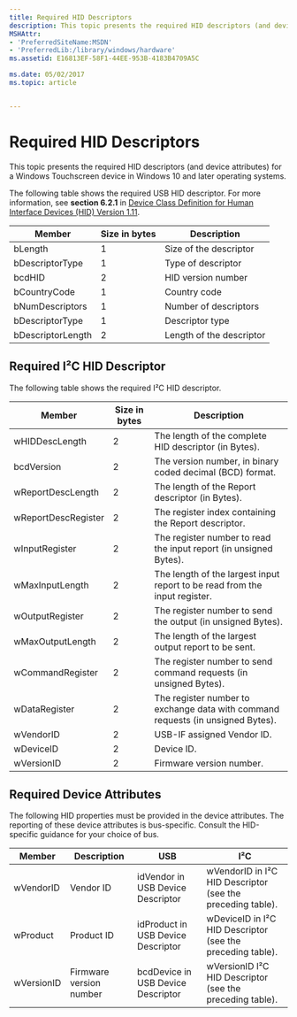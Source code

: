 ```yaml
---
title: Required HID Descriptors
description: This topic presents the required HID descriptors (and device attributes) for a Windows Touchscreen device in Windows 10 and later operating systems.
MSHAttr:
- 'PreferredSiteName:MSDN'
- 'PreferredLib:/library/windows/hardware'
ms.assetid: E16813EF-58F1-44EE-953B-4183B4709A5C

ms.date: 05/02/2017
ms.topic: article


---
```


#  Required HID Descriptors


This topic presents the required HID descriptors (and device attributes) for a Windows Touchscreen device in Windows 10 and later operating systems.

The following table shows the required USB HID descriptor. For more information, see **section 6.2.1** in [Device Class Definition for Human Interface Devices (HID) Version 1.11](http://www.usb.org/developers/hidpage#class-definitions).

| Member            | Size in bytes | Description              |
|-------------------|---------------|--------------------------|
| bLength           | 1             | Size of the descriptor   |
| bDescriptorType   | 1             | Type of descriptor       |
| bcdHID            | 2             | HID version number       |
| bCountryCode      | 1             | Country code             |
| bNumDescriptors   | 1             | Number of descriptors    |
| bDescriptorType   | 1             | Descriptor type          |
| bDescriptorLength | 2             | Length of the descriptor |

 

## <a href="" id="required-i2c-hid-descriptor"></a>Required I²C HID Descriptor


The following table shows the required I²C HID descriptor.

| Member              | Size in bytes | Description                                                                     |
|---------------------|---------------|---------------------------------------------------------------------------------|
| wHIDDescLength      | 2             | The length of the complete HID descriptor (in Bytes).                           |
| bcdVersion          | 2             | The version number, in binary coded decimal (BCD) format.                       |
| wReportDescLength   | 2             | The length of the Report descriptor (in Bytes).                                 |
| wReportDescRegister | 2             | The register index containing the Report descriptor.                            |
| wInputRegister      | 2             | The register number to read the input report (in unsigned Bytes).               |
| wMaxInputLength     | 2             | The length of the largest input report to be read from the input register.      |
| wOutputRegister     | 2             | The register number to send the output (in unsigned Bytes).                     |
| wMaxOutputLength    | 2             | The length of the largest output report to be sent.                             |
| wCommandRegister    | 2             | The register number to send command requests (in unsigned Bytes).               |
| wDataRegister       | 2             | The register number to exchange data with command requests (in unsigned Bytes). |
| wVendorID           | 2             | USB-IF assigned Vendor ID.                                                      |
| wDeviceID           | 2             | Device ID.                                                                      |
| wVersionID          | 2             | Firmware version number.                                                        |

 

## Required Device Attributes


The following HID properties must be provided in the device attributes. The reporting of these device attributes is bus-specific. Consult the HID-specific guidance for your choice of bus.

| Member     | Description             | USB                                | I²C                                                        |
|------------|-------------------------|------------------------------------|------------------------------------------------------------|
| wVendorID  | Vendor ID               | idVendor in USB Device Descriptor  | wVendorID in I²C HID Descriptor (see the preceding table). |
| wProduct   | Product ID              | idProduct in USB Device Descriptor | wDeviceID in I²C HID Descriptor (see the preceding table). |
| wVersionID | Firmware version number | bcdDevice in USB Device Descriptor | wVersionID I²C HID Descriptor (see the preceding table).   |

 

 

 






